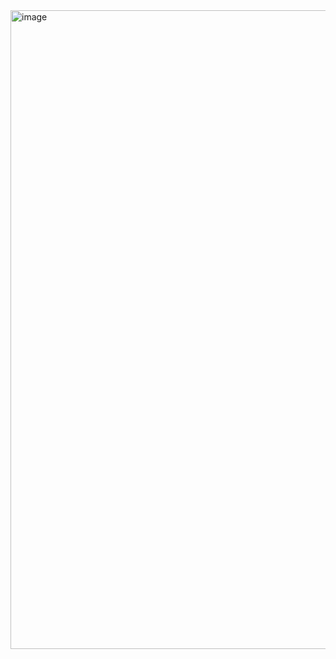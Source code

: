 <img width="1232" height="1022" alt="image" src="https://github.com/user-attachments/assets/5571d570-1ee8-4132-826d-f6ab40234e98" />
